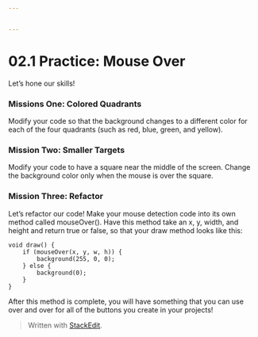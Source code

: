 ```yaml
---


---
```


<h1 id="practice-mouse-over">02.1 Practice: Mouse Over</h1>
<p>Let’s hone our skills!</p>
<h3 id="missions-one-colored-quadrants">Missions One: Colored Quadrants</h3>
<p>Modify your code so that the background changes to a different color for each of the four quadrants (such as red, blue, green, and yellow).</p>
<h3 id="mission-two-smaller-targets">Mission Two: Smaller Targets</h3>
<p>Modify your code to have a square near the middle of the screen. Change the background color only when the mouse is over the square.</p>
<h3 id="mission-three-refactor">Mission Three: Refactor</h3>
<p>Let’s refactor our code! Make your mouse detection code into its own method called mouseOver(). Have this method take an x, y, width, and height and return true or false, so that your draw method looks like this:</p>
<pre><code>void draw() {
	if (mouseOver(x, y, w, h)) {
    	background(255, 0, 0);
    } else {
    	background(0);
    }
}
</code></pre>
<p>After this method is complete, you will have something that you can use over and over for all of the buttons you create in your projects!</p>
<blockquote>
<p>Written with <a href="https://stackedit.io/">StackEdit</a>.</p>
</blockquote>

